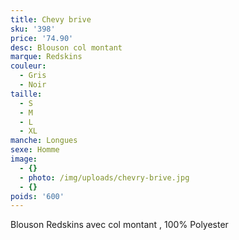 ```yaml
---
title: Chevy brive
sku: '398'
price: '74.90'
desc: Blouson col montant
marque: Redskins
couleur:
  - Gris
  - Noir
taille:
  - S
  - M
  - L
  - XL
manche: Longues
sexe: Homme
image:
  - {}
  - photo: /img/uploads/chevry-brive.jpg
  - {}
poids: '600'
---
```

Blouson Redskins avec col montant , 100% Polyester
